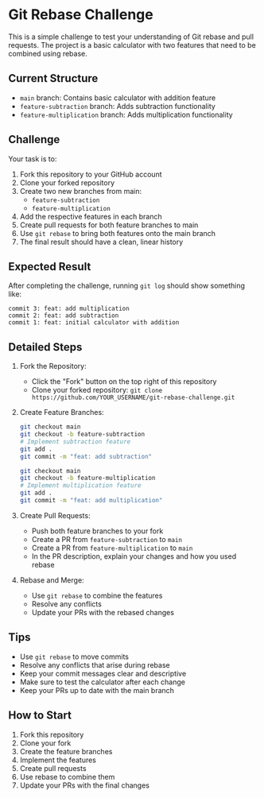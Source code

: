 # Git Rebase Challenge

This is a simple challenge to test your understanding of Git rebase and pull requests. The project is a basic calculator with two features that need to be combined using rebase.

## Current Structure
- `main` branch: Contains basic calculator with addition feature
- `feature-subtraction` branch: Adds subtraction functionality
- `feature-multiplication` branch: Adds multiplication functionality

## Challenge
Your task is to:
1. Fork this repository to your GitHub account
2. Clone your forked repository
3. Create two new branches from main:
   - `feature-subtraction`
   - `feature-multiplication`
4. Add the respective features in each branch
5. Create pull requests for both feature branches to main
6. Use `git rebase` to bring both features onto the main branch
7. The final result should have a clean, linear history

## Expected Result
After completing the challenge, running `git log` should show something like:
```
commit 3: feat: add multiplication
commit 2: feat: add subtraction
commit 1: feat: initial calculator with addition
```

## Detailed Steps
1. Fork the Repository:
   - Click the "Fork" button on the top right of this repository
   - Clone your forked repository: `git clone https://github.com/YOUR_USERNAME/git-rebase-challenge.git`

2. Create Feature Branches:
   ```bash
   git checkout main
   git checkout -b feature-subtraction
   # Implement subtraction feature
   git add .
   git commit -m "feat: add subtraction"

   git checkout main
   git checkout -b feature-multiplication
   # Implement multiplication feature
   git add .
   git commit -m "feat: add multiplication"
   ```

3. Create Pull Requests:
   - Push both feature branches to your fork
   - Create a PR from `feature-subtraction` to `main`
   - Create a PR from `feature-multiplication` to `main`
   - In the PR description, explain your changes and how you used rebase

4. Rebase and Merge:
   - Use `git rebase` to combine the features
   - Resolve any conflicts
   - Update your PRs with the rebased changes

## Tips
- Use `git rebase` to move commits
- Resolve any conflicts that arise during rebase
- Keep your commit messages clear and descriptive
- Make sure to test the calculator after each change
- Keep your PRs up to date with the main branch

## How to Start
1. Fork this repository
2. Clone your fork
3. Create the feature branches
4. Implement the features
5. Create pull requests
6. Use rebase to combine them
7. Update your PRs with the final changes
